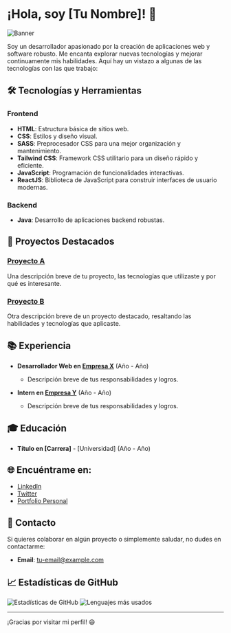 # ¡Hola, soy [Tu Nombre]! 👋

![Banner](url-de-tu-banner-aqui)

Soy un desarrollador apasionado por la creación de aplicaciones web y software robusto. Me encanta explorar nuevas tecnologías y mejorar continuamente mis habilidades. Aquí hay un vistazo a algunas de las tecnologías con las que trabajo:

## 🛠️ Tecnologías y Herramientas

### Frontend

- **HTML**: Estructura básica de sitios web.
- **CSS**: Estilos y diseño visual.
- **SASS**: Preprocesador CSS para una mejor organización y mantenimiento.
- **Tailwind CSS**: Framework CSS utilitario para un diseño rápido y eficiente.
- **JavaScript**: Programación de funcionalidades interactivas.
- **ReactJS**: Biblioteca de JavaScript para construir interfaces de usuario modernas.

### Backend

- **Java**: Desarrollo de aplicaciones backend robustas.

## 🌟 Proyectos Destacados

### [Proyecto A](https://github.com/tu-usuario/proyecto-a)
Una descripción breve de tu proyecto, las tecnologías que utilizaste y por qué es interesante.

### [Proyecto B](https://github.com/tu-usuario/proyecto-b)
Otra descripción breve de un proyecto destacado, resaltando las habilidades y tecnologías que aplicaste.

## 📚 Experiencia

- **Desarrollador Web en [Empresa X](https://empresa-x.com)** (Año - Año)
  - Descripción breve de tus responsabilidades y logros.

- **Intern en [Empresa Y](https://empresa-y.com)** (Año - Año)
  - Descripción breve de tus responsabilidades y logros.

## 🎓 Educación

- **Título en [Carrera]** - [Universidad] (Año - Año)

## 🌐 Encuéntrame en:

- [LinkedIn](https://www.linkedin.com/in/tu-usuario)
- [Twitter](https://twitter.com/tu-usuario)
- [Portfolio Personal](https://tu-portfolio.com)

## 📧 Contacto

Si quieres colaborar en algún proyecto o simplemente saludar, no dudes en contactarme:

- **Email**: [tu-email@example.com](mailto:tu-email@example.com)

## 📈 Estadísticas de GitHub

![Estadísticas de GitHub](https://github-readme-stats.vercel.app/api?username=tu-usuario&show_icons=true&theme=radical)
![Lenguajes más usados](https://github-readme-stats.vercel.app/api/top-langs/?username=tu-usuario&layout=compact&theme=radical)

---

¡Gracias por visitar mi perfil! 😄

